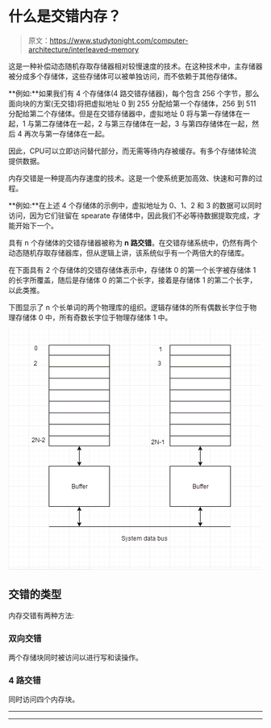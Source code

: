 # 什么是交错内存？

> 原文：<https://www.studytonight.com/computer-architecture/interleaved-memory>

这是一种补偿动态随机存取存储器相对较慢速度的技术。在这种技术中，主存储器被分成多个存储体，这些存储体可以被单独访问，而不依赖于其他存储体。

**例如:**如果我们有 4 个存储体(4 路交错存储器)，每个包含 256 个字节，那么面向块的方案(无交错)将把虚拟地址 0 到 255 分配给第一个存储体，256 到 511 分配给第二个存储体。但是在交错存储器中，虚拟地址 0 将与第一存储体在一起，1 与第二存储体在一起，2 与第三存储体在一起，3 与第四存储体在一起，然后 4 再次与第一存储体在一起。

因此，CPU可以立即访问替代部分，而无需等待内存被缓存。有多个存储体轮流提供数据。

内存交错是一种提高内存速度的技术。这是一个使系统更加高效、快速和可靠的过程。

**例如:**在上述 4 个存储体的示例中，虚拟地址为 0、1、2 和 3 的数据可以同时访问，因为它们驻留在 spearate 存储体中，因此我们不必等待数据提取完成，才能开始下一个。

具有 n 个存储体的交错存储器被称为 **n 路交错**。在交错存储系统中，仍然有两个动态随机存取存储器库，但从逻辑上讲，该系统似乎有一个两倍大的存储库。

在下面具有 2 个存储体的交错存储体表示中，存储体 0 的第一个长字被存储体 1 的长字所覆盖，随后是存储体 0 的第二个长字，接着是存储体 1 的第二个长字，以此类推。

下图显示了 n 个长单词的两个物理库的组织。逻辑存储体的所有偶数长字位于物理存储体 0 中，所有奇数长字位于物理存储体 1 中。

![Interleaved Memory](img/ae0877af21efa4a4405843f5abd4f2ea.png)

## 交错的类型

内存交错有两种方法:

### 双向交错

两个存储块同时被访问以进行写和读操作。

### 4 路交错

同时访问四个内存块。

* * *

* * *